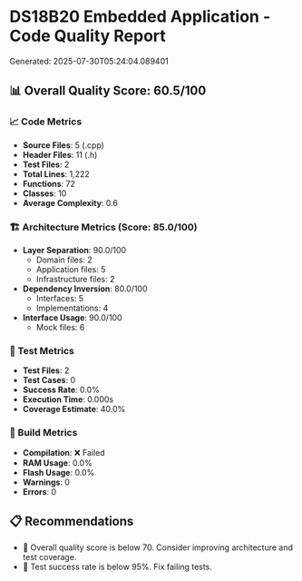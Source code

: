 
# DS18B20 Embedded Application - Code Quality Report
Generated: 2025-07-30T05:24:04.089401

## 📊 Overall Quality Score: 60.5/100

### 📈 Code Metrics
- **Source Files**: 5 (.cpp)
- **Header Files**: 11 (.h)
- **Test Files**: 2
- **Total Lines**: 1,222
- **Functions**: 72
- **Classes**: 10
- **Average Complexity**: 0.6

### 🏗️ Architecture Metrics (Score: 85.0/100)
- **Layer Separation**: 90.0/100
  - Domain files: 2
  - Application files: 5
  - Infrastructure files: 2
- **Dependency Inversion**: 80.0/100
  - Interfaces: 5
  - Implementations: 4
- **Interface Usage**: 90.0/100
  - Mock files: 6

### 🧪 Test Metrics
- **Test Files**: 2
- **Test Cases**: 0
- **Success Rate**: 0.0%
- **Execution Time**: 0.000s
- **Coverage Estimate**: 40.0%

### 🔨 Build Metrics
- **Compilation**: ❌ Failed
- **RAM Usage**: 0.0%
- **Flash Usage**: 0.0%
- **Warnings**: 0
- **Errors**: 0

## 📋 Recommendations

- 🚨 Overall quality score is below 70. Consider improving architecture and test coverage.
- 🧪 Test success rate is below 95%. Fix failing tests.
